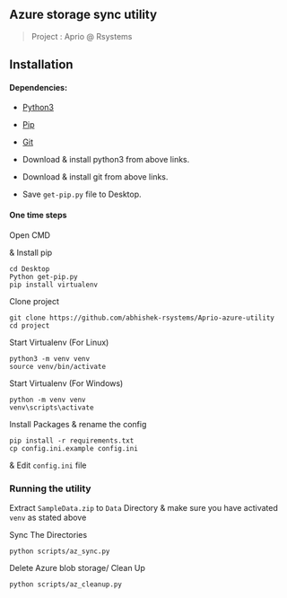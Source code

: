 ## Azure storage sync utility
> Project : Aprio @ Rsystems

## Installation
#### Dependencies:

- [Python3](https://www.python.org/downloads/)
- [Pip](https://bootstrap.pypa.io/get-pip.py)
- [Git](https://git-scm.com/downloads)

- Download & install python3 from above links.
- Download & install git from above links.
- Save `get-pip.py` file to Desktop.

#### One time steps

Open CMD    

& Install pip

```
cd Desktop
Python get-pip.py
pip install virtualenv
```

Clone project
```
git clone https://github.com/abhishek-rsystems/Aprio-azure-utility
cd project
```

Start Virtualenv (For Linux)
```
python3 -m venv venv
source venv/bin/activate
```

Start Virtualenv (For Windows)
```
python -m venv venv
venv\scripts\activate
```

Install Packages & rename the config
```
pip install -r requirements.txt
cp config.ini.example config.ini
```

& Edit `config.ini` file

### Running the utility

Extract `SampleData.zip` to `Data` Directory & make sure you have activated `venv` as stated above

Sync The Directories
```
python scripts/az_sync.py
```

Delete Azure blob storage/ Clean Up
```
python scripts/az_cleanup.py
```